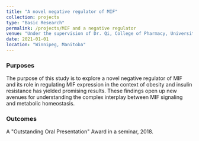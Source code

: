```yaml
---
title: "A novel negative regulator of MIF"
collection: projects
type: "Basic Research"
permalink: /projects/MIF and a negative regulator
venue: "Under the supervision of Dr. Qi, College of Pharmacy, University of Manitoba"
date: 2021-01-01
location: "Winnipeg, Manitoba"
---
```


### Purposes ###
The purpose of this study is to explore a novel negative regulator of MIF and its role in regulating MIF expression in the context of obesity and insulin resistance has yielded promising results. These findings open up new avenues for understanding the complex interplay between MIF signaling and metabolic homeostasis.

### Outcomes ###
A "Outstanding Oral Presentation" Award in a seminar, 2018.
